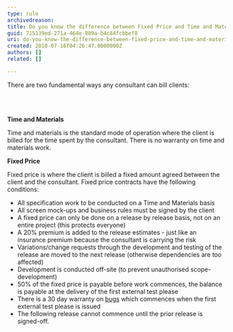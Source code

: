 ```yaml
---
type: rule
archivedreason: 
title: Do you know the difference between Fixed Price and Time and Materials work?
guid: 715139ed-271a-464e-889a-b4c84fcbbef8
uri: do-you-know-the-difference-between-fixed-price-and-time-and-materials-work
created: 2010-07-16T04:26:47.0000000Z
authors: []
related: []

---
```



There are two fundamental ways any consultant can bill clients&#58;

<br><excerpt class='endintro'></excerpt><br>

  <p>
    <b>Time and Materials</b> </p>
<p>Time and materials is the standard mode of operation where the client is billed for the time spent by the consultant. There is no warranty on time and materials work. </p>
<p><b>Fixed Price</b> </p>
<p>Fixed price is where the client is billed a fixed amount agreed between the client and the consultant. Fixed price contracts have the following conditions&#58; </p>
<ul>
    <li>All specification work to be conducted on a Time and Materials basis </li>
    <li>All screen mock-ups and business rules must be signed by the client </li>
    <li>A fixed price can only be done on a release by release basis, not on an entire project (this protects everyone) </li>
    <li>A 20% premium is added to the release estimates - just like an insurance premium because the consultant is carrying the risk </li>
    <li>Variations/change requests through the development and testing of the release are moved to the next release (otherwise dependencies are too affected) </li>
    <li>Development is conducted off-site (to prevent unauthorised scope-development) </li>
    <li>50% of the fixed price is payable before work commences, the balance is payable at the delivery of the first external test please </li>
    <li>There is a 30 day warranty on <a href="/Standards/Management/RulesToSuccessfulProjects/Pages/BugDefinition.aspx">bugs</a> which commences when the first external test please is issued </li>
    <li>The following release cannot commence until the prior release is signed-off.</li>
</ul>



